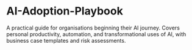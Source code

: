 # AI-Adoption-Playbook
A practical guide for organisations beginning their AI journey. Covers personal productivity, automation, and transformational uses of AI, with business case templates and risk assessments.
